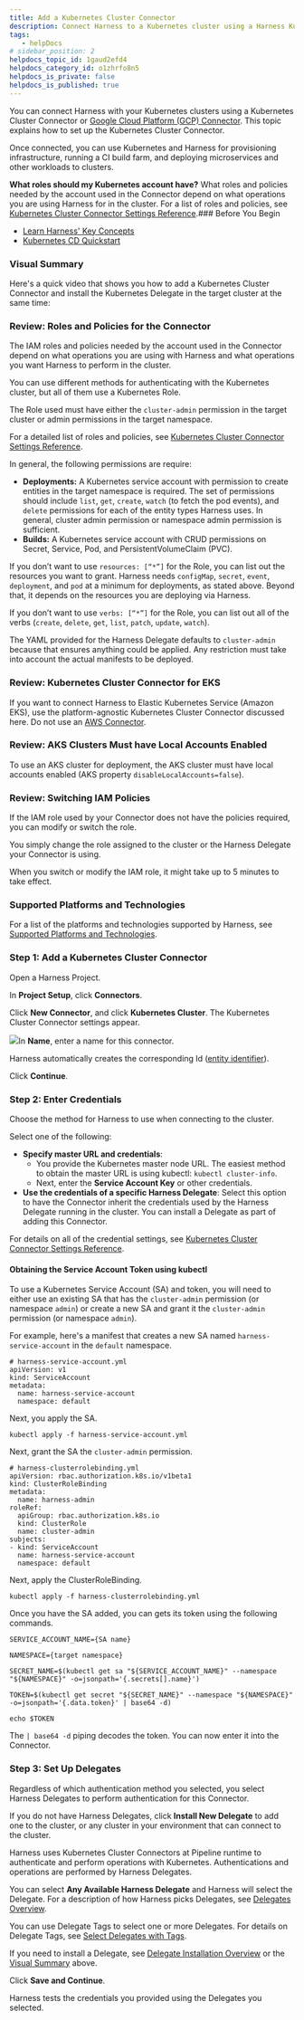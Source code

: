```yaml
---
title: Add a Kubernetes Cluster Connector
description: Connect Harness to a Kubernetes cluster using a Harness Kubernetes Cluster Connector.
tags: 
   - helpDocs
# sidebar_position: 2
helpdocs_topic_id: 1gaud2efd4
helpdocs_category_id: o1zhrfo8n5
helpdocs_is_private: false
helpdocs_is_published: true
---
```


You can connect Harness with your Kubernetes clusters using a Kubernetes Cluster Connector or [Google Cloud Platform (GCP) Connector](/article/cii3t8ra3v-connect-to-google-cloud-platform-gcp). This topic explains how to set up the Kubernetes Cluster Connector.

Once connected, you can use Kubernetes and Harness for provisioning infrastructure, running a CI build farm, and deploying microservices and other workloads to clusters.

**What roles should my Kubernetes account have?** What roles and policies needed by the account used in the Connector depend on what operations you are using Harness for in the cluster. For a list of roles and policies, see [Kubernetes Cluster Connector Settings Reference](/article/sjjik49xww-kubernetes-cluster-connector-settings-reference).### Before You Begin

* [Learn Harness' Key Concepts](/article/hv2758ro4e-learn-harness-key-concepts)
* [Kubernetes CD Quickstart](/article/knunou9j30-kubernetes-cd-quickstart)

### Visual Summary

Here's a quick video that shows you how to add a Kubernetes Cluster Connector and install the Kubernetes Delegate in the target cluster at the same time:

### Review: Roles and Policies for the Connector

The IAM roles and policies needed by the account used in the Connector depend on what operations you are using with Harness and what operations you want Harness to perform in the cluster.

You can use different methods for authenticating with the Kubernetes cluster, but all of them use a Kubernetes Role.

The Role used must have either the `cluster-admin` permission in the target cluster or admin permissions in the target namespace.

For a detailed list of roles and policies, see [Kubernetes Cluster Connector Settings Reference](/article/sjjik49xww-kubernetes-cluster-connector-settings-reference).

In general, the following permissions are require:

* **Deployments:** A Kubernetes service account with permission to create entities in the target namespace is required. The set of permissions should include `list`, `get`, `create`, `watch` (to fetch the pod events), and `delete` permissions for each of the entity types Harness uses. In general, cluster admin permission or namespace admin permission is sufficient.
* **Builds:** A Kubernetes service account with CRUD permissions on Secret, Service, Pod, and PersistentVolumeClaim (PVC).

If you don’t want to use `resources: [“*”]` for the Role, you can list out the resources you want to grant. Harness needs `configMap`, `secret`, `event`, `deployment`, and `pod` at a minimum for deployments, as stated above. Beyond that, it depends on the resources you are deploying via Harness.

If you don’t want to use `verbs: [“*”]` for the Role, you can list out all of the verbs (`create`, `delete`, `get`, `list`, `patch`, `update`, `watch`).

The YAML provided for the Harness Delegate defaults to `cluster-admin` because that ensures anything could be applied. Any restriction must take into account the actual manifests to be deployed.

### Review: Kubernetes Cluster Connector for EKS

If you want to connect Harness to Elastic Kubernetes Service (Amazon EKS), use the platform-agnostic Kubernetes Cluster Connector discussed here. Do not use an [AWS Connector](/article/98ezfwox9u-add-aws-connector).

### Review: AKS Clusters Must have Local Accounts Enabled

To use an AKS cluster for deployment, the AKS cluster must have local accounts enabled (AKS property `disableLocalAccounts=false`).

### Review: Switching IAM Policies

If the IAM role used by your Connector does not have the policies required, you can modify or switch the role.

You simply change the role assigned to the cluster or the Harness Delegate your Connector is using.

When you switch or modify the IAM role, it might take up to 5 minutes to take effect.

### Supported Platforms and Technologies

For a list of the platforms and technologies supported by Harness, see [Supported Platforms and Technologies](/article/1e536z41av).

### Step 1: Add a Kubernetes Cluster Connector

Open a Harness Project.

In **Project Setup**, click **Connectors**.

Click **New Connector**, and click **Kubernetes Cluster**. The Kubernetes Cluster Connector settings appear.

![](https://files.helpdocs.io/i5nl071jo5/articles/1gaud2efd4/1632172340471/clean-shot-2021-09-20-at-14-12-11.png)In **Name**, enter a name for this connector.

Harness automatically creates the corresponding Id ([entity identifier](/article/li0my8tcz3-entity-identifier-reference)).

Click **Continue**.

### Step 2: Enter Credentials

Choose the method for Harness to use when connecting to the cluster.

Select one of the following:

* **Specify master URL and credentials**:
	+ You provide the Kubernetes master node URL. The easiest method to obtain the master URL is using kubectl: `kubectl cluster-info`.
	+ Next, enter the **Service Account Key** or other credentials.
* **Use the credentials of a specific Harness Delegate**: Select this option to have the Connector inherit the credentials used by the Harness Delegate running in the cluster. You can install a Delegate as part of adding this Connector.

For details on all of the credential settings, see [Kubernetes Cluster Connector Settings Reference](/article/sjjik49xww-kubernetes-cluster-connector-settings-reference).

#### Obtaining the Service Account Token using kubectl

To use a Kubernetes Service Account (SA) and token, you will need to either use an existing SA that has the `cluster-admin` permission (or namespace `admin`) or create a new SA and grant it the `cluster-admin` permission (or namespace `admin`).

For example, here's a manifest that creates a new SA named `harness-service-account` in the `default` namespace.


```
# harness-service-account.yml  
apiVersion: v1  
kind: ServiceAccount  
metadata:  
  name: harness-service-account  
  namespace: default
```
Next, you apply the SA.


```
kubectl apply -f harness-service-account.yml
```
Next, grant the SA the `cluster-admin` permission.


```
# harness-clusterrolebinding.yml  
apiVersion: rbac.authorization.k8s.io/v1beta1  
kind: ClusterRoleBinding  
metadata:  
  name: harness-admin  
roleRef:  
  apiGroup: rbac.authorization.k8s.io  
  kind: ClusterRole  
  name: cluster-admin  
subjects:  
- kind: ServiceAccount  
  name: harness-service-account  
  namespace: default
```
Next, apply the ClusterRoleBinding.


```
kubectl apply -f harness-clusterrolebinding.yml
```
Once you have the SA added, you can gets its token using the following commands.


```
SERVICE_ACCOUNT_NAME={SA name}  
  
NAMESPACE={target namespace}  
  
SECRET_NAME=$(kubectl get sa "${SERVICE_ACCOUNT_NAME}" --namespace "${NAMESPACE}" -o=jsonpath='{.secrets[].name}')  
  
TOKEN=$(kubectl get secret "${SECRET_NAME}" --namespace "${NAMESPACE}" -o=jsonpath='{.data.token}' | base64 -d)  
  
echo $TOKEN
```
The `| base64 -d` piping decodes the token. You can now enter it into the Connector.

### Step 3: Set Up Delegates

Regardless of which authentication method you selected, you select Harness Delegates to perform authentication for this Connector.

If you do not have Harness Delegates, click **Install New Delegate** to add one to the cluster, or any cluster in your environment that can connect to the cluster.

Harness uses Kubernetes Cluster Connectors at Pipeline runtime to authenticate and perform operations with Kubernetes. Authentications and operations are performed by Harness Delegates.

You can select **Any Available Harness Delegate** and Harness will select the Delegate. For a description of how Harness picks Delegates, see [Delegates Overview](/article/2k7lnc7lvl-delegates-overview).

You can use Delegate Tags to select one or more Delegates. For details on Delegate Tags, see [Select Delegates with Tags](/article/nnuf8yv13o-select-delegates-with-selectors).

If you need to install a Delegate, see [Delegate Installation Overview](/article/re8kk0ex4k-delegate-installation-overview) or the [Visual Summary](#visual_summary) above.

Click **Save and Continue**.

Harness tests the credentials you provided using the Delegates you selected.

